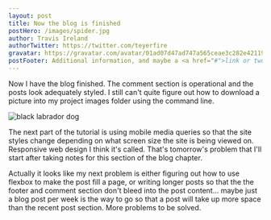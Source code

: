 ```yaml
---
layout: post
title: Now the blog is finished
postHero: /images/spider.jpg
author: Travis Ireland
authorTwitter: https://twitter.com/teyerfire
gravatar: https://gravatar.com/avatar/01ad07d47ad747a565ceae3c282e42119541f726a9c8162e792d92f62e88cb81?s=150
postFooter: Additional information, and maybe a <a href="#">link or two</a>
---
```


Now I have the blog finished. The comment section is operational and the posts look adequately styled. I still can't quite figure out how to download a picture into my project images folder using the command line.

<img class="pull-left" src="https://picsum.photos/id/237/200" alt="black labrador dog">

The next part of the tutorial is using mobile media queries so that the site styles change depending on what screen size the site is being viewed on. Responsive web design I think it's called. That's tomorrow's problem that I'll start after taking notes for this section of the blog chapter.

Actually it looks like my next problem is either figuring out how to use flexbox to make the post fill a page, or writing longer posts so that the the footer and comment section don't bleed into the post content... maybe just a blog post per week is the way to go so that a post will take up more space than the recent post section. More problems to be solved.
